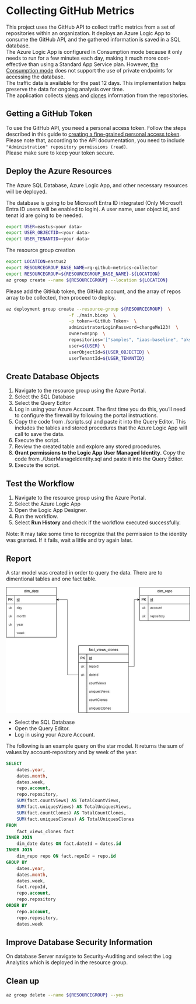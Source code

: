 # Collecting GitHub Metrics

This project uses the GitHub API to collect traffic metrics from a set of repositories within an organization. It deploys an Azure Logic App to consume the GitHub API, and the gathered information is saved in a SQL database.  
The Azure Logic App is configured in Consumption mode because it only needs to run for a few minutes each day, making it much more cost-effective than using a Standard App Service plan. However, [the Consumption mode](https://learn.microsoft.com/azure/logic-apps/single-tenant-overview-compare) does not support the use of private endpoints for accessing the database.  
The traffic data is available for the past 12 days. This implementation helps preserve the data for ongoing analysis over time.  
The application collects [views](https://docs.github.com/en/rest/metrics/traffic?apiVersion=2022-11-28#get-page-views) and [clones](https://docs.github.com/en/rest/metrics/traffic?apiVersion=2022-11-28#get-repository-clones) information from the repositories.

## Getting a GitHub Token

To use the GitHub API, you need a personal access token.
Follow the steps described in this guide to [creating a fine-grained personal access token](https://docs.github.com/en/authentication/keeping-your-account-and-data-secure/managing-your-personal-access-tokens#creating-a-fine-grained-personal-access-token).  
Please note that, according to the API documentation, you need to include `"Administration" repository permissions (read)`.  
Please make sure to keep your token secure.

## Deploy the Azure Resources

The Azure SQL Database, Azure Logic App, and other necessary resources will be deployed.

The database is going to be Microsoft Entra ID integrated (Only Microsoft Entra ID users will be enabled to login). A user name, user object id, and tenat id are going to be needed.

```bash
export USER=eastus<your data>
export USER_OBJECTID=<your data>
export USER_TENANTID=<your data>
```

The resource group creation

```bash
export LOCATION=eastus2
export RESOURCEGROUP_BASE_NAME=rg-github-metrics-collector
export RESOURCEGROUP=${RESOURCEGROUP_BASE_NAME}-${LOCATION}
az group create --name ${RESOURCEGROUP} --location ${LOCATION}
```

Please add the GitHub token, the GitHub account, and the array of repos array to be collected, then proceed to deploy.

```bash
az deployment group create --resource-group ${RESOURCEGROUP}  \
                        -f ./main.bicep  \
                        -p token=<GitHub Token>  \
                        administratorLoginPassword=changeMe123!  \
                        owner=mspnp  \
                        repositories='["samples", "iaas-baseline", "aks-baseline"]'  \
                        user=${USER} \
                        userObjectId=${USER_OBJECTID} \
                        userTenantId=${USER_TENANTID}
```

## Create Database Objects

1. Navigate to the resource group using the Azure Portal.
2. Select the SQL Database
3. Select the Query Editor
4. Log in using your Azure Account. The first time you do this, you’ll need to configure the firewall by following the portal instructions.
5. Copy the code from ./scripts.sql and paste it into the Query Editor. This includes the tables and stored procedures that the Azure Logic App will call to save the data.
6. Execute the script.
7. Review the created table and explore any stored procedures.
8. **Grant permissions to the Logic App User Managed Identity**. Copy the code from ./UserManageIdentity.sql and paste it into the Query Editor.
9. Execute the script.

## Test the Workflow

1. Navigate to the resource group using the Azure Portal.
2. Select the Azure Logic App
3. Open the Logic App Designer.
4. Run the workflow.
5. Select **Run History** and check if the workflow executed successfully.

Note: It may take some time to recognize that the permission to the identity was granted. If it fails, wait a little and try again later.

## Report

A star model was created in order to query the data. There are to dimentional tables and one fact table.

![GitHub Metrics](./GitHub-metrics.jpg)

- Select the SQL Database
- Open the Query Editor.
- Log in using your Azure Account.

The following is an example query on the star model. It returns the sum of values by account-repository and by week of the year.

```sql
SELECT
    dates.year,
    dates.month,
    dates.week,
    repo.account,
    repo.repository,
    SUM(fact.countViews) AS TotalCountViews,
    SUM(fact.uniquesViews) AS TotalUniquesViews,
    SUM(fact.countClones) AS TotalCountClones,
    SUM(fact.uniquesClones) AS TotalUniquesClones
FROM
    fact_views_clones fact
INNER JOIN
    dim_date dates ON fact.dateId = dates.id
INNER JOIN
    dim_repo repo ON fact.repoId = repo.id
GROUP BY
    dates.year,
    dates.month,
    dates.week,
    fact.repoId,
    repo.account,
    repo.repository
ORDER BY
    repo.account,
    repo.repository,
    dates.week
```

## Improve Database Security Information

On database Server navigate to Security-Auditing and select the Log Analytics which is deployed in the resource group.

## Clean up

```bash
az group delete --name ${RESOURCEGROUP} --yes
```